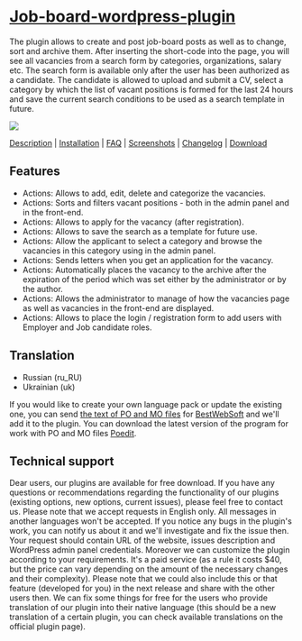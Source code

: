 <a href="http://bestwebsoft.com/plugin/job-board/" target=_blank>Job-board-wordpress-plugin</a> 
==========================

The plugin allows to create and post job-board posts as well as to change, sort and archive them. After inserting the short-code into the page, you will see all vacancies from a search form by categories, organizations, salary etc. The search form is available only after the user has been authorized as a candidate. The candidate is allowed to upload and submit a CV, select a category by which the list of vacant positions is formed for the last 24 hours and save the current search conditions to be used as a search template in future. 

<img src="http://bestwebsoft.com/wp-content/uploads/2014/07/job-board-banner-website.jpg" />

<a href="http://bestwebsoft.com/products/job-board/description" target=_blank>Description</a> | 
<a href="http://bestwebsoft.com/products/job-board/installation" target=_blank>Installation</a> | 
<a href="http://bestwebsoft.com/products/job-board/faq" target=_blank>FAQ</a> | 
<a href="http://bestwebsoft.com/products/job-board/screenshots" target=_blank>Screenshots</a> | 
<a href="http://bestwebsoft.com/products/job-board/changelog" target=_blank>Changelog</a> | 
<a href="http://bestwebsoft.com/products/job-board/download" target=_blank>Download</a>


Features
--------------------------
* Actions: Allows to add, edit, delete and categorize the vacancies.
* Actions: Sorts and filters vacant positions - both in the admin panel and in the front-end.
* Actions: Allows to apply for the vacancy (after registration).
* Actions: Allows to save the search as a template for future use.
* Actions: Allow the applicant to select a category and browse the vacancies in this category using in the admin panel.
* Actions: Sends letters when you get an application for the vacancy.
* Actions: Automatically places the vacancy to the archive after the expiration of the period which was set either by the administrator or by the author.
* Actions: Allows the administrator to manage of how the vacancies page as well as vacancies in the front-end are displayed.
* Actions: Allows to place the login / registration form to add users with Employer and Job candidate roles.

Translation
--------------------------
* Russian (ru_RU)
* Ukrainian (uk)

If you would like to create your own language pack or update the existing one, you can send <a href="http://codex.wordpress.org/Translating_WordPress" target="_blank">the text of PO and MO files</a> for <a href="http://support.bestwebsoft.com" target="_blank">BestWebSoft</a> and we'll add it to the plugin. You can download the latest version of the program for work with PO and MO files <a href="http://www.poedit.net/download.php" target="_blank">Poedit</a>.

Technical support
--------------------------
Dear users, our plugins are available for free download. If you have any questions or recommendations regarding the functionality of our plugins (existing options, new options, current issues), please feel free to contact us. Please note that we accept requests in English only. All messages in another languages won't be accepted. If you notice any bugs in the plugin's work, you can notify us about it and we'll investigate and fix the issue then. Your request should contain URL of the website, issues description and WordPress admin panel credentials. Moreover we can customize the plugin according to your requirements. It's a paid service (as a rule it costs $40, but the price can vary depending on the amount of the necessary changes and their complexity). Please note that we could also include this or that feature (developed for you) in the next release and share with the other users then. We can fix some things for free for the users who provide translation of our plugin into their native language (this should be a new translation of a certain plugin, you can check available translations on the official plugin page). 
